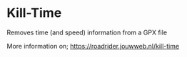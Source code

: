 # Kill-Time
Removes time (and speed) information from a GPX file

More information on;
https://roadrider.jouwweb.nl/kill-time
